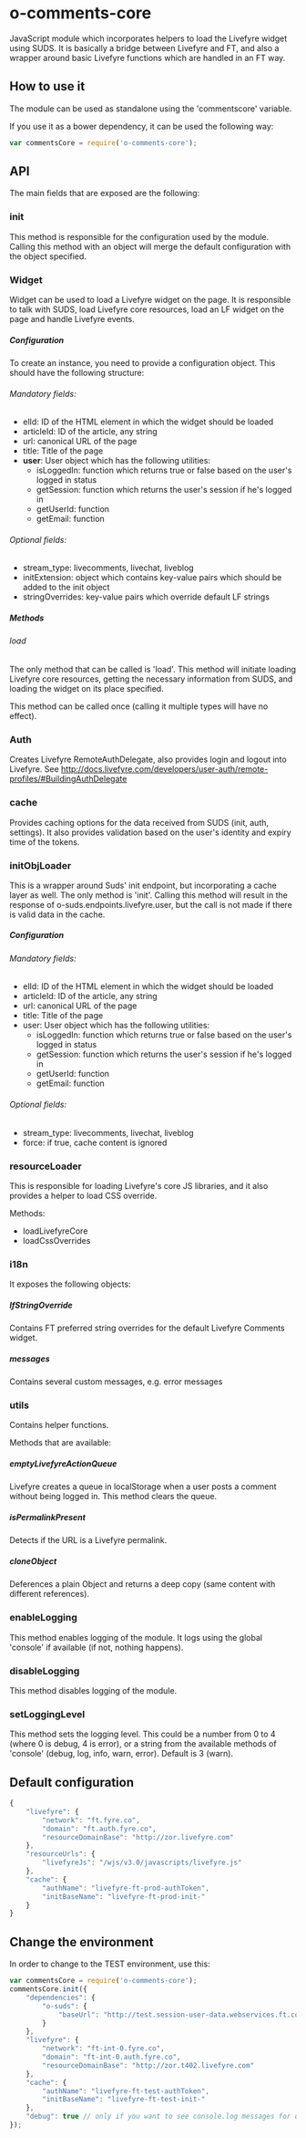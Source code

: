 # o-comments-core

JavaScript module which incorporates helpers to load the Livefyre widget using SUDS. It is basically a bridge between Livefyre and FT, and also a wrapper around basic Livefyre functions which are handled in an FT way.

## How to use it
The module can be used as standalone using the 'commentscore' variable.

If you use it as a bower dependency, it can be used the following way:

```javascript
var commentsCore = require('o-comments-core');
```

## API
The main fields that are exposed are the following:

### init
This method is responsible for the configuration used by the module. Calling this method with an object will merge the default configuration with the object specified.

### Widget
Widget can be used to load a Livefyre widget on the page. It is responsible to talk with SUDS, load Livefyre core resources, load an LF widget on the page and handle Livefyre events.

##### Configuration
To create an instance, you need to provide a configuration object. This should have the following structure:

###### Mandatory fields:
 - elId: ID of the HTML element in which the widget should be loaded
 - articleId: ID of the article, any string
 - url: canonical URL of the page
 - title: Title of the page
 - <strong>user</strong>: User object which has the following utilities:
    + isLoggedIn: function which returns true or false based on the user's logged in status
    + getSession: function which returns the user's session if he's logged in
    + getUserId: function
    + getEmail: function
    
###### Optional fields:
 - stream_type: livecomments, livechat, liveblog
 - initExtension: object which contains key-value pairs which should be added to the init object
 - stringOverrides: key-value pairs which override default LF strings

##### Methods
###### load
The only method that can be called is 'load'. This method will initiate loading Livefyre core resources, getting the necessary information from SUDS, and loading the widget on its place specified.

This method can be called once (calling it multiple types will have no effect).

### Auth
Creates Livefyre RemoteAuthDelegate, also provides login and logout into Livefyre.
See http://docs.livefyre.com/developers/user-auth/remote-profiles/#BuildingAuthDelegate

### cache
Provides caching options for the data received from SUDS (init, auth, settings).
It also provides validation based on the user's identity and expiry time of the tokens.

### initObjLoader
This is a wrapper around Suds' init endpoint, but incorporating a cache layer as well.
The only method is 'init'. Calling this method will result in the response of o-suds.endpoints.livefyre.user, but the call is not made if there is valid data in the cache.

##### Configuration
###### Mandatory fields:
   - elId: ID of the HTML element in which the widget should be loaded
   - articleId: ID of the article, any string
   - url: canonical URL of the page
   - title: Title of the page
   - user: User object which has the following utilities:
       + isLoggedIn: function which returns true or false based on the user's logged in status
       + getSession: function which returns the user's session if he's logged in
       + getUserId: function
       + getEmail: function

###### Optional fields:
   - stream_type: livecomments, livechat, liveblog
   - force: if true, cache content is ignored

### resourceLoader
This is responsible for loading Livefyre's core JS libraries, and it also provides a helper to load CSS override.

Methods:
- loadLivefyreCore
- loadCssOverrides

### i18n
It exposes the following objects:
##### lfStringOverride
Contains FT preferred string overrides for the default Livefyre Comments widget.
##### messages
Contains several custom messages, e.g. error messages


### utils
Contains helper functions.

Methods that are available:
##### emptyLivefyreActionQueue
Livefyre creates a queue in localStorage when a user posts a comment without being logged in. This method clears the queue.
##### isPermalinkPresent
Detects if the URL is a Livefyre permalink.
##### cloneObject
Deferences a plain Object and returns a deep copy (same content with different references).

### enableLogging
This method enables logging of the module. It logs using the global 'console' if available (if not, nothing happens).

### disableLogging
This method disables logging of the module.

### setLoggingLevel
This method sets the logging level. This could be a number from 0 to 4 (where 0 is debug, 4 is error), or a string from the available methods of 'console' (debug, log, info, warn, error).
Default is 3 (warn).

## Default configuration

```javascript
{
    "livefyre": {
        "network": "ft.fyre.co",
        "domain": "ft.auth.fyre.co",
        "resourceDomainBase": "http://zor.livefyre.com"
    },
    "resourceUrls": {
        "livefyreJs": "/wjs/v3.0/javascripts/livefyre.js"
    },
    "cache": {
        "authName": "livefyre-ft-prod-authToken",
        "initBaseName": "livefyre-ft-prod-init-"
    }
}
```

## Change the environment
In order to change to the TEST environment, use this:

```javascript
var commentsCore = require('o-comments-core');
commentsCore.init({
    "dependencies": {
        "o-suds": {
            "baseUrl": "http://test.session-user-data.webservices.ft.com"
        }
    },
    "livefyre": {
        "network": "ft-int-0.fyre.co",
        "domain": "ft-int-0.auth.fyre.co",
        "resourceDomainBase": "http://zor.t402.livefyre.com"
    },
    "cache": {
        "authName": "livefyre-ft-test-authToken",
        "initBaseName": "livefyre-ft-test-init-"
    },
    "debug": true // only if you want to see console.log messages for debugging.
});
```